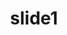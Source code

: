 ---
order: 1
title:  "slide1"
img: "assets/images/slides/1.jpg"
mobile-img: "assets/images/slides/1m.jpg"
href: #"https://www.youtube.com/watch?v=CuIoo1iGOts"
target: "_blank" # _blank
---
